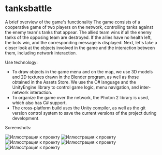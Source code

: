# tanksbattle
A brief overview of the game's functionality
The game consists of a cooperative game of two players on the network, controlling tanks against the enemy team's tanks that appear. The allied team wins if all the enemy tanks of the opposing team are destroyed. If the allies have no health left, the bots win, and the corresponding message is displayed. Next, let's take a closer look at the objects involved in the game and the interaction between them, including network interaction.

Use technology:

- To draw objects in the game menu and on the map, we use 3D models and 2D textures drawn in the Blender program, as well as those obtained in the Assets Store. We use the C# language and the UnityEngine library to control game logic, menu navigation, and inter-network interaction.
- To organize the game over the network, the Photon 2 library is used, which also has C# support.
- The cross-platform build uses the Unity compiler, as well as the git version control system to save the current versions of the project during development.


Screenshots:

![Иллюстрация к проекту](https://github.com/alextar04Tanks-Battle/tree/master/Logs//1.png)
![Иллюстрация к проекту](https://github.com/alextar04/Tanks-Battle/tree/master/Logs//2.png)
![Иллюстрация к проекту](https://github.com/alextar04/Tanks-Battle/tree/master/Logs//3.png)
![Иллюстрация к проекту](https://github.com/alextar04/Tanks-Battle/tree/master/Logs//4.png)
![Иллюстрация к проекту](https://github.com/alextar04/Tanks-Battle/tree/master/Logs//5.png)
